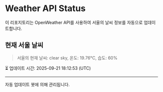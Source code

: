 
# Weather API Status

이 리포지토리는 OpenWeather API를 사용하여 서울의 날씨 정보를 자동으로 업데이트합니다.

## 현재 서울 날씨
> 서울의 현재 날씨: clear sky, 온도: 19.76°C, 습도: 60%

⏳ 업데이트 시간: 2025-09-21 18:12:53 (UTC)

---
자동 업데이트 봇에 의해 관리됩니다.
